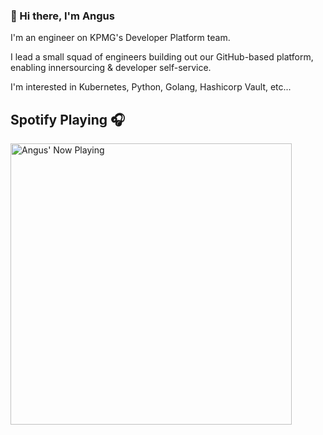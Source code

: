 ### 👋 Hi there, I'm Angus 

I'm an engineer on KPMG's Developer Platform team.

I lead a small squad of engineers building out our GitHub-based platform, enabling innersourcing & developer self-service.

I'm interested in Kubernetes, Python, Golang, Hashicorp Vault, etc...

## Spotify Playing 🎧

[<img src="https://spotify-playing.beomus.vercel.app/api/spotify" alt="Angus' Now Playing" width="450" />](https://open.spotify.com/user/115665173?si=5369cab56f804282)



<!--
**angusjellis/angusjellis** is a ✨ _special_ ✨ repository because its `README.md` (this file) appears on your GitHub profile.

Here are some ideas to get you started:

- 🔭 I’m currently working on ...
- 🌱 I’m currently learning ...
- 👯 I’m looking to collaborate on ...
- 🤔 I’m looking for help with ...
- 💬 Ask me about ...
- 📫 How to reach me: ...
- 😄 Pronouns: ...
- ⚡ Fun fact: ...
-->
